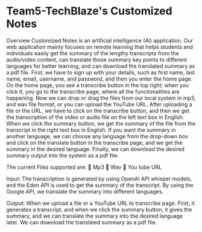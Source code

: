 # Team5-TechBlaze's Customized Notes
Overview
   Customized Notes is an artificial intelligence (AI) application. Our web application mainly focuses on remote learning that helps students
   and individuals easily get the summary of the lengthy transcripts from the audio/video content, can translate those summary key points to 
   different languages for better learning, and can download the translated summary as a pdf file. First, we have to sign up with your details, 
   such as first name, last name, email, username, and password, and then you enter the home page. On the home page, you see a transcribe button in the top right; when you click it, you
   go to the transcribe page, where all the functionalities are happening. Now we can drop or drag the files from our local system in mp3, and wav file format, or you can upload the 
   YouTube URL. After uploading a file or the URL, we have to click on the transcribe button, and then we get the transcription of the video or audio file on the left text box in English. 
   When we click the summary button, we get the summary of the file from the transcript in the right text box in English. If you want the summary in another language, we can choose any language 
   from the drop-down box and click on the translate button in the transcribe page, and we get the summary in the desired language. Finally, we can download the desired summary output into the system as a pdf file.

The current Files supported are:
	Mp3
	Wav
	You tube URL

Input:
The transcription is generated by using OpenAI API whisper models, and the Eden API is used to get the summary of the transcript. 
By using the Google API, we translate the summary into different languages.

Output:
When we upload a file or a YouTube URL to transcribe page. First, it generates a transcript, and when we click the summary button, 
it gives the summary, and we can translate the summary into the desired language later. We can download the translated summary as a pdf file.

